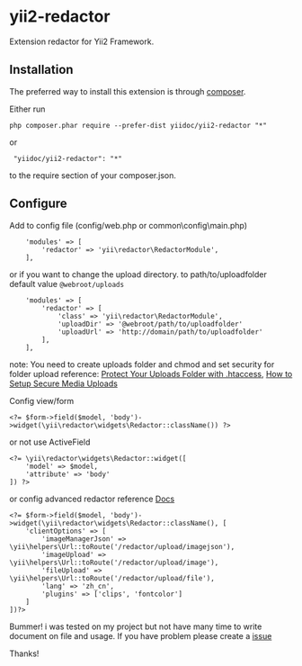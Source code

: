 yii2-redactor
=============
Extension redactor for Yii2 Framework.

Installation
------------

The preferred way to install this extension is through [composer](http://getcomposer.org/download/).

Either run

```
php composer.phar require --prefer-dist yiidoc/yii2-redactor "*"
```

 or
```
 "yiidoc/yii2-redactor": "*"
```

to the require section of your composer.json.

Configure
-----------------

Add to config file (config/web.php or common\config\main.php) 

```
    'modules' => [
        'redactor' => 'yii\redactor\RedactorModule',
    ],
```
or if you want to change the upload directory.
to path/to/uploadfolder
default value `@webroot/uploads`

```
    'modules' => [
        'redactor' => [
            'class' => 'yii\redactor\RedactorModule',
            'uploadDir' => '@webroot/path/to/uploadfolder'
            'uploadUrl' => 'http://domain/path/to/uploadfolder'
        ],
    ],
```

note: You need to create uploads folder and chmod and set security for folder upload
reference: [Protect Your Uploads Folder with .htaccess](http://tomolivercv.wordpress.com/2011/07/24/protect-your-uploads-folder-with-htaccess/),
[How to Setup Secure Media Uploads](http://digwp.com/2012/09/secure-media-uploads/)

Config view/form

```
<?= $form->field($model, 'body')->widget(\yii\redactor\widgets\Redactor::className()) ?>
```

or not use ActiveField

```
<?= \yii\redactor\widgets\Redactor::widget([
    'model' => $model,
    'attribute' => 'body'
]) ?>
```    
or config advanced redactor reference [Docs](http://imperavi.com/redactor/docs/)

```
<?= $form->field($model, 'body')->widget(\yii\redactor\widgets\Redactor::className(), [
    'clientOptions' => [
        'imageManagerJson' => \yii\helpers\Url::toRoute('/redactor/upload/imagejson'),
        'imageUpload' => \yii\helpers\Url::toRoute('/redactor/upload/image'),
        'fileUpload' => \yii\helpers\Url::toRoute('/redactor/upload/file'),
        'lang' => 'zh_cn',
        'plugins' => ['clips', 'fontcolor']
    ]
])?>
```

Bummer! i was tested on my project but not have many time to write document on file and usage.
If you have problem please create a [issue](https://github.com/yiidoc/yii2-redactor/issues)

Thanks!
